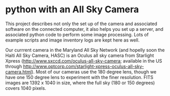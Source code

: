 
python with an All Sky Camera
=============================

This project describes not only the set up of the camera and
associated software on the connected computer, it also helps you set
up a server, and associated python code to perform some image
processing. Lots of example scripts and image inventory logs are kept
here as well.

Our currrent camera in the Maryland All Sky Network (and hopelly soon
the Haiti All Sky Camera, HASC) is an Oculus all sky camera from
Starlight Xpress
(http://www.sxccd.com/oculus-all-sky-camera; available in the US through http://www.optcorp.com/starlight-xpress-oculus-all-sky-camera.html). Most
of our cameras use the 180 degree lens, though we have one  150 degree lens to
experiment with the finer resolution. FITS images are
1392 x 1040 in size, where the full sky (180 or 150 degrees) covers
1040 pixels.

